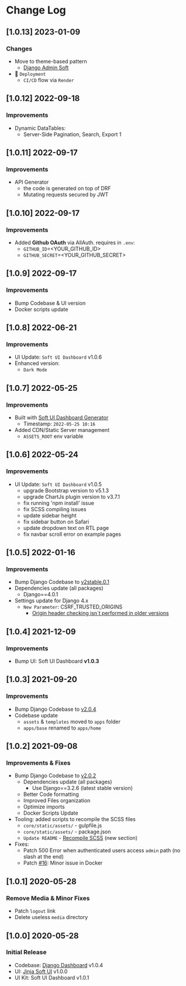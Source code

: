 # Change Log

## [1.0.13] 2023-01-09
### Changes

- Move to theme-based pattern
  - [Django Admin Soft](https://github.com/app-generator/django-admin-soft-dashboard)
- 🚀 `Deployment` 
  - `CI/CD` flow via `Render`

## [1.0.12] 2022-09-18
### Improvements

- Dynamic DataTables:
  - Server-Side Pagination, Search, Export 
1
## [1.0.11] 2022-09-17
### Improvements

- API Generator 
  - the code is generated on top of DRF
  - Mutating requests secured by JWT

## [1.0.10] 2022-09-17
### Improvements

- Added **Github OAuth** via AllAuth. requires in `.env`:
  - `GITHUB_ID`=<YOUR_GITHUB_ID>
  - `GITHUB_SECRET`=<YOUR_GITHUB_SECRET>

## [1.0.9] 2022-09-17
### Improvements

- Bump Codebase & UI version
- Docker scripts update

## [1.0.8] 2022-06-21
### Improvements

- UI Update: `Soft UI Dashboard` v1.0.6
- Enhanced version:
  - `Dark Mode`

## [1.0.7] 2022-05-25
### Improvements

- Built with [Soft UI Dashboard Generator](https://appseed.us/generator/soft-ui-dashboard/)
  - Timestamp: `2022-05-25 10:16`
- Added CDN/Static Server management
  - `ASSETS_ROOT` env variable

## [1.0.6] 2022-05-24
### Improvements 

- UI Update: `Soft UI Dashboard` v1.0.5
  - upgrade Bootstrap version to v5.1.3
  - upgrade ChartJs plugin version to v3.7.1
  - fix running 'npm install' issue
  - fix SCSS compiling issues
  - update sidebar height
  - fix sidebar button on Safari
  - update dropdown text on RTL page
  - fix navbar scroll error on example pages

## [1.0.5] 2022-01-16
### Improvements

- Bump Django Codebase to [v2stable.0.1](https://github.com/app-generator/boilerplate-code-django-dashboard/releases)
- Dependencies update (all packages) 
  - Django==4.0.1
- Settings update for Django 4.x
  - `New Parameter`: CSRF_TRUSTED_ORIGINS
    - [Origin header checking isn`t performed in older versions](https://docs.djangoproject.com/en/4.0/ref/settings/#csrf-trusted-origins)  

## [1.0.4] 2021-12-09
### Improvements

- Bump UI: Soft UI Dashboard **v1.0.3**

## [1.0.3] 2021-09-20
### Improvements 

- Bump Django Codebase to [v2.0.4](https://github.com/app-generator/boilerplate-code-django-dashboard/releases)
- Codebase update
  - `assets` & `templates` moved to `apps` folder
  - `apps/base` renamed to `apps/home`
  
## [1.0.2] 2021-09-08
### Improvements & Fixes

- Bump Django Codebase to [v2.0.2](https://github.com/app-generator/boilerplate-code-django-dashboard/releases)
  - Dependencies update (all packages)
    - Use Django==3.2.6 (latest stable version)
  - Better Code formatting
  - Improved Files organization
  - Optimize imports
  - Docker Scripts Update
- Tooling: added scripts to recompile the SCSS files
  - `core/static/assets/` - gulpfile.js
  - `core/static/assets/` - package.json
  - `Update README` - [Recompile SCSS](https://github.com/app-generator/django-soft-ui-dashboard#recompile-css) (new section)
- Fixes: 
  - Patch 500 Error when authenticated users access `admin` path (no slash at the end)
  - Patch [#16](https://github.com/app-generator/boilerplate-code-django-dashboard/issues/16): Minor issue in Docker 

## [1.0.1] 2020-05-28
### Remove Media & Minor Fixes

- Patch `logout` link 
- Delete useless `media` directory

## [1.0.0] 2020-05-28
### Initial Release

- Codebase: [Django Dashboard](https://github.com/app-generator/boilerplate-code-django-dashboard) v1.0.4
- UI: [Jinja Soft UI](https://github.com/app-generator/jinja-soft-ui-dashboard) v1.0.0
- UI Kit: Soft UI Dashboard v1.0.1
